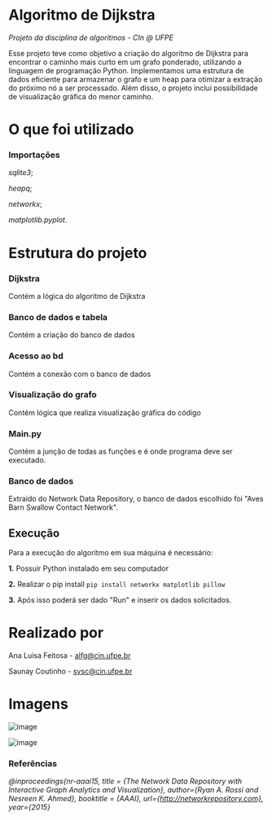 # Algoritmo de Dijkstra 
_Projeto da disciplina de algoritmos - CIn @ UFPE_

Esse projeto teve como objetivo a criação do algoritmo de Dijkstra para encontrar o caminho mais curto em um grafo ponderado, utilizando a linguagem de programação Python. Implementamos uma estrutura de dados eficiente para armazenar o grafo e um heap para otimizar a extração do próximo nó a ser processado. Além disso, o projeto inclui possibilidade de visualização gráfica do menor caminho.

# O que foi utilizado
### Importações

_sqlite3_;

_heapq_;

_networkx_;

_matplotlib.pyplot_.

# Estrutura do projeto

### Dijkstra 
Contém a lógica do algoritmo de Dijkstra
### Banco de dados e tabela
Contém a criação do banco de dados
### Acesso ao bd
Contém a conexão com o banco de dados
### Visualização do grafo
Contém lógica que realiza visualização gráfica do código
### Main.py
Contém a junção de todas as funções e é onde programa deve ser executado.

### Banco de dados

Extraído do Network Data Repository, o banco de dados escolhido foi "Aves Barn Swallow Contact Network".

## Execução

Para a execução do algoritmo em sua máquina é necessário:

**1.** Possuir Python instalado em seu computador

**2.** Realizar o pip install 
`pip install networkx matplotlib pillow`

**3.** Após isso poderá ser dado "Run" e inserir os dados solicitados.

# Realizado por
Ana Luisa Feitosa - alfg@cin.ufpe.br

Saunay Coutinho - svsc@cin.ufpe.br

# Imagens

![image](https://github.com/user-attachments/assets/6ce31041-8369-4ad5-ae98-8cc5aad0b3c3)

![image](https://github.com/user-attachments/assets/d3d3a0f1-cfe8-40ce-9924-d3a0480c75c5)


### Referências

_@inproceedings{nr-aaai15,
      title = {The Network Data Repository with Interactive Graph Analytics and Visualization},
      author={Ryan A. Rossi and Nesreen K. Ahmed},
      booktitle = {AAAI},
      url={http://networkrepository.com},
      year={2015}_


